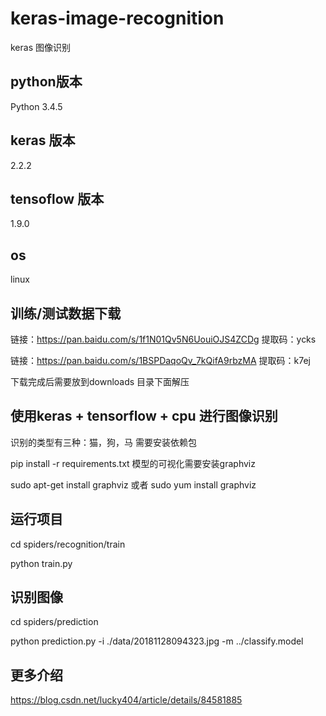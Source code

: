 # keras-image-recognition
keras 图像识别

## python版本 
Python 3.4.5

## keras 版本
2.2.2

## tensoflow 版本
1.9.0

## os
linux

## 训练/测试数据下载
链接：https://pan.baidu.com/s/1f1N01Qv5N6UouiOJS4ZCDg 
提取码：ycks 

链接：https://pan.baidu.com/s/1BSPDaqoQv_7kQifA9rbzMA 
提取码：k7ej 

下载完成后需要放到downloads 目录下面解压

## 使用keras + tensorflow + cpu 进行图像识别
识别的类型有三种：猫，狗，马
需要安装依赖包

pip install -r requirements.txt
模型的可视化需要安装graphviz

sudo apt-get install graphviz
或者
sudo yum install graphviz

## 运行项目
cd spiders/recognition/train

python train.py

## 识别图像
cd spiders/prediction

python prediction.py -i ./data/20181128094323.jpg -m ../classify.model

## 更多介绍
https://blog.csdn.net/lucky404/article/details/84581885








